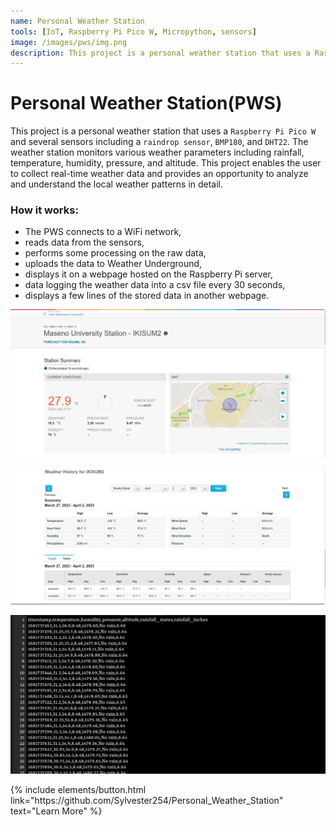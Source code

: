 ```yaml
---
name: Personal Weather Station
tools: [IoT, Raspberry Pi Pico W, Micropython, sensors]
image: /images/pws/img.png
description: This project is a personal weather station that uses a Raspberry Pi Pico W and several weather sensors.
---
```


# Personal Weather Station(PWS)

This project is a personal weather station that uses a `Raspberry Pi Pico W` and several sensors including a `raindrop sensor`, `BMP180`, and `DHT22`. The weather station monitors various weather parameters including rainfall, temperature, humidity, pressure, and altitude. This project enables the user to collect real-time weather data and provides an opportunity to analyze and understand the local weather patterns in detail.

### How it works: 
- The PWS connects to a WiFi network,
- reads data from the sensors,
- performs some processing on the raw data,
- uploads the data to Weather Underground,
- displays it on a webpage hosted on the Raspberry Pi server,
- data logging the weather data into a csv file every 30 seconds,
- displays a few lines of the stored data in another webpage.

![preview](/images/pws/img2.png)

![preview](/images/pws/WU.png)

![preview](/images/pws/weatherdata.png)

<p class="text-center">
{% include elements/button.html link="https://github.com/Sylvester254/Personal_Weather_Station" text="Learn More" %}
</p>
